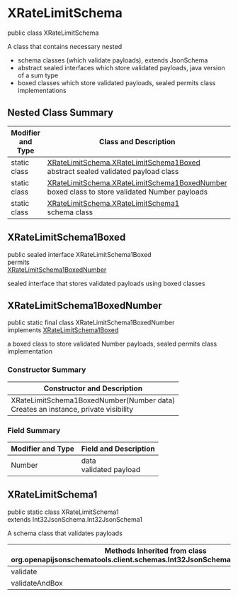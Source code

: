 # XRateLimitSchema
public class XRateLimitSchema<br>

A class that contains necessary nested
- schema classes (which validate payloads), extends JsonSchema
- abstract sealed interfaces which store validated payloads, java version of a sum type
- boxed classes which store validated payloads, sealed permits class implementations

## Nested Class Summary
| Modifier and Type | Class and Description |
| ----------------- | ---------------------- |
| static class | [XRateLimitSchema.XRateLimitSchema1Boxed](#xratelimitschema1boxed)<br> abstract sealed validated payload class |
| static class | [XRateLimitSchema.XRateLimitSchema1BoxedNumber](#xratelimitschema1boxednumber)<br> boxed class to store validated Number payloads |
| static class | [XRateLimitSchema.XRateLimitSchema1](#xratelimitschema1)<br> schema class |

## XRateLimitSchema1Boxed
public sealed interface XRateLimitSchema1Boxed<br>
permits<br>
[XRateLimitSchema1BoxedNumber](#xratelimitschema1boxednumber)

sealed interface that stores validated payloads using boxed classes

## XRateLimitSchema1BoxedNumber
public static final class XRateLimitSchema1BoxedNumber<br>
implements [XRateLimitSchema1Boxed](#xratelimitschema1boxed)

a boxed class to store validated Number payloads, sealed permits class implementation

### Constructor Summary
| Constructor and Description |
| --------------------------- |
| XRateLimitSchema1BoxedNumber(Number data)<br>Creates an instance, private visibility |

### Field Summary
| Modifier and Type | Field and Description |
| ----------------- | ---------------------- |
| Number | data<br>validated payload |

## XRateLimitSchema1
public static class XRateLimitSchema1<br>
extends Int32JsonSchema.Int32JsonSchema1

A schema class that validates payloads

| Methods Inherited from class org.openapijsonschematools.client.schemas.Int32JsonSchema.Int32JsonSchema1 |
| ------------------------------------------------------------------ |
| validate                                                           |
| validateAndBox                                                     |
